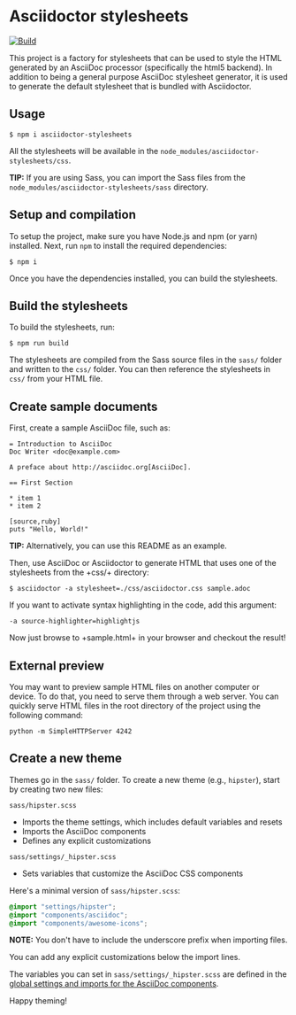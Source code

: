 # Asciidoctor stylesheets

[![Build](https://github.com/Mogztter/asciidoctor-stylesheets/workflows/Build/badge.svg)](https://github.com/Mogztter/asciidoctor-stylesheets/actions?query=workflow%3ABuild)


This project is a factory for stylesheets that can be used to style the HTML generated by an AsciiDoc processor (specifically the html5 backend).
In addition to being a general purpose AsciiDoc stylesheet generator, it is used to generate the default stylesheet that is bundled with Asciidoctor.

## Usage

    $ npm i asciidoctor-stylesheets

All the stylesheets will be available in the `node_modules/asciidoctor-stylesheets/css`.

**TIP:** If you are using Sass, you can import the Sass files from the `node_modules/asciidoctor-stylesheets/sass` directory.

## Setup and compilation

To setup the project, make sure you have Node.js and npm (or yarn) installed.
Next, run `npm` to install the required dependencies:

    $ npm i

Once you have the dependencies installed, you can build the stylesheets.

## Build the stylesheets

To build the stylesheets, run:

    $ npm run build

The stylesheets are compiled from the Sass source files in the `sass/` folder and written to the `css/` folder.
You can then reference the stylesheets in `css/` from your HTML file.

## Create sample documents

First, create a sample AsciiDoc file, such as:

```adoc
= Introduction to AsciiDoc
Doc Writer <doc@example.com>

A preface about http://asciidoc.org[AsciiDoc].

== First Section

* item 1
* item 2

[source,ruby]
puts "Hello, World!"
```

**TIP:** Alternatively, you can use this README as an example.

Then, use AsciiDoc or Asciidoctor to generate HTML that uses one of the stylesheets from the +css/+ directory:

    $ asciidoctor -a stylesheet=./css/asciidoctor.css sample.adoc

If you want to activate syntax highlighting in the code, add this argument:

    -a source-highlighter=highlightjs

Now just browse to +sample.html+ in your browser and checkout the result!

## External preview

You may want to preview sample HTML files on another computer or device.
To do that, you need to serve them through a web server.
You can quickly serve HTML files in the root directory of the project using the following command:

    python -m SimpleHTTPServer 4242

## Create a new theme

Themes go in the `sass/` folder.
To create a new theme (e.g., `hipster`), start by creating two new files:

`sass/hipster.scss`
 * Imports the theme settings, which includes default variables and resets
 * Imports the AsciiDoc components
 * Defines any explicit customizations

`sass/settings/_hipster.scss`
 * Sets variables that customize the AsciiDoc CSS components

Here's a minimal version of `sass/hipster.scss`:

```scss
@import "settings/hipster";
@import "components/asciidoc";
@import "components/awesome-icons";
```

**NOTE:** You don't have to include the underscore prefix when importing files.

You can add any explicit customizations below the import lines.

The variables you can set in `sass/settings/_hipster.scss` are defined in the [global settings and imports for the AsciiDoc components](https://github.com/mogztter/asciidoctor-stylesheets/blob/master/sass/settings/_defaults.scss).

Happy theming!
